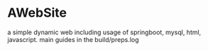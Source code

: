 # AWebSite
a simple dynamic web including usage of springboot, mysql, html, javascript.
main guides in the build/preps.log
